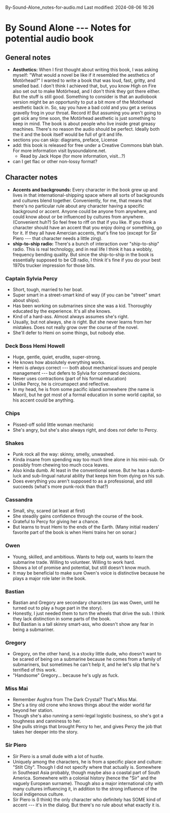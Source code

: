 By-Sound-Alone_notes-for-audio.md
Last modified: 2024-08-06 16:26

# By Sound Alone --- Notes for potential audio book

## General notes
* **Aesthetics:** When I first thought about writing this book, I was asking myself: "What would a novel be like if it resembled the aesthetics of Motörhead?" I wanted to write a book that was loud, fast, gritty, and smelled bad. I don't think I achieved that, but, you know High on Fire also set out to make Motörhead, and I don't think they got there either. But the stuff is still good. Something to consider is that an audiobook version might be an opportunity to put a bit more of the Motörhead aesthetic back in. So, say you have a bad cold and you get a serious gravelly frog in your throat. Record it! But assuming you aren't going to get sick any time soon, the Motörhead aesthetic is just something to keep in mind. The book is about people who live inside great greasy machines. There's no reason the audio should be perfect. Ideally both the it and the book itself would be full of grit and life.
* sections you can skip: diagrams, preface, License
* add: this book is released for free under a Creative Commons blah blah. For more information visit bysoundalone.net.
    * Read by Jack Hope (for more information, visit...?)
* can I get flac or other non-lossy format?


## Character notes
* **Accents and backgrounds:** Every character in the book grew up and lives in that international-shipping space where all sorts of backgrounds and cultures blend together. Conveniently, for me, that means that there's no particular rule about any character having a specific background or accent. Anyone could be anyone from anywhere, and could know about or be influenced by cultures from anywhere. (Convenient huh?) So feel free to riff on that if you like. If you think a character should have an accent that you enjoy doing or something, go for it. If they all have Amercian accents, that's fine too (except for Sir Piero --- that character needs a little zing).
* **ship-to-ship radio:** There's a bunch of interaction over "ship-to-ship" radio. This is real technology, and in real life I think it has a wobbly, frequency bending quality. But since the ship-to-ship in the book is essentially supposed to be CB radio, I think it's fine if you do your best 1970s trucker impression for those bits. 

### Captain Sylvia Percy
* Short, tough, married to her boat. 
* Super smart in a street-smart kind of way (if you can be "street" smart about ships).
* Has been working on submarines since she was a kid. Thoroughly educated by the experience. It's all she knows.
* Kind of a hard-ass. Almost always assumes she's right.
* Usually, but not always, she _is_ right. But she never learns from her mistakes. Does not really grow over the course of the novel. 
* She'll defer to Hemi on some things, but nobody else.

### Deck Boss Hemi Howell
* Huge, gentle, quiet, erudite, super-strong. 
* He knows how absolutely everything works.
* Hemi is _always_ correct --- both about mechanical issues and people management --- but defers to Sylvia for command decisions.
* Never uses contractions (part of his formal education)
* Unlike Percy, he is circumspect and reflective.
* In my head, he is from some pacific island somewhere (the name is Maori), but he got most of a formal education in some world capital, so his accent could be anything.

### Chips
* Pissed-off solid little woman mechanic
* She's angry, but she's also always right, and does _not_ defer to Percy. 

### Shakes
* Punk rock all the way: skinny, smelly, unwashed.
* Kinda insane from spending way too much time alone in his mini-sub. Or possibly from chewing too much coca leaves.
* Also kinda dumb. At least in the conventional sense. But he has a dumb-luck and sub-lingual natural ability that keeps him from dying on his sub.
* Does everything you aren't supposed to as a professional, and still succeeds (what's more punk-rock than that?)

### Cassandra
* Small, shy, scared (at least at first)
* She steadily gains confidence through the course of the book.
* Grateful to Percy for giving her a chance.
* But learns to trust Hemi to the ends of the Earth. (Many initial readers' favorite part of the book is when Hemi trains her on sonar.)

### Owen
* Young, skilled, and ambitious. Wants to help out, wants to learn the submarine trade. Willing to volunteer. Willing to work hard.
* Shows a lot of promise and potential, but still doesn't know much.
* It may be beneficial to make sure Owen's voice is distinctive because he plays a major role later in the book.

### Bastian
* Bastian and Gregory are secondary characters (as was Owen, until he turned out to play a huge part in the story).
* Honestly, I just needed them to turn the wheels that drive the sub. I think they lack distinction in some parts of the book.
* But Bastian is a tall skinny smart-ass, who doesn't show any fear in being a submariner.

### Gregory
* Gregory, on the other hand, is a stocky little dude, who doesn't want to be scared of being on a submarine because he comes from a family of submariners, but sometimes he can't help it, and he let's slip that he's terrified of this work.
* "Handsome" Gregory... because he's ugly as fuck.

### Miss Mai 
* Remember Aughra from The Dark Crystal? That's Miss Mai.
* She's a tiny old crone who knows things about the wider world far beyond her station.
* Though she's also running a semi-legal logistic business, so she's got a toughness and canniness to her.
* She pulls strings that brought Percy to her, and gives Percy the job that takes her deeper into the story.

### Sir Piero
* Sir Piero is a small dude with a lot of hustle.
* Uniquely among the characters, he is from a specific place and culture: "Stilt City". Though I did not specify where that actually is. Somewhere in Southeast Asia probably, though maybe also a coastal part of South America. Somewhere with a colonial history (hence the "Sir" and the vaguely European surname). Though also a major international city with many cultures influencing it, in addition to the strong influence of the local indigenous culture. 
* Sir Piero is (I think) the only character who definitely has SOME kind of accent --- it's in the dialog. But there's no rule about what exactly it is.




